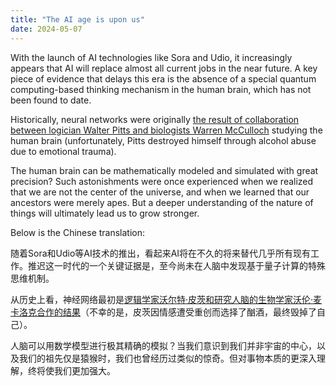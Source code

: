 ```yaml
---
title: "The AI age is upon us"
date: 2024-05-07
---
```


With the launch of AI technologies like Sora and Udio, it increasingly appears that AI will replace almost all current jobs in the near future. A key piece of evidence that delays this era is the absence of a special quantum computing-based thinking mechanism in the human brain, which has not been found to date.

Historically, neural networks were originally [the result of collaboration between logician Walter Pitts and biologists Warren McCulloch](https://link.springer.com/article/10.1007/BF02478259) studying the human brain (unfortunately, Pitts destroyed himself through alcohol abuse due to emotional trauma). 

The human brain can be mathematically modeled and simulated with great precision? Such astonishments were once experienced when we realized that we are not the center of the universe, and when we learned that our ancestors were merely apes. But a deeper understanding of the nature of things will ultimately lead us to grow stronger.

Below is the Chinese translation:

随着Sora和Udio等AI技术的推出，看起来AI将在不久的将来替代几乎所有现有工作。推迟这一时代的一个关键证据是，至今尚未在人脑中发现基于量子计算的特殊思维机制。

从历史上看，神经网络最初是[逻辑学家沃尔特·皮茨和研究人脑的生物学家沃伦·麦卡洛克合作的结果](https://link.springer.com/article/10.1007/BF02478259)（不幸的是，皮茨因情感遭受重创而选择了酗酒，最终毁掉了自己）。

人脑可以用数学模型进行极其精确的模拟？当我们意识到我们并非宇宙的中心，以及我们的祖先仅是猿猴时，我们也曾经历过类似的惊奇。但对事物本质的更深入理解，终将使我们更加强大。
